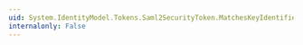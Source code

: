 ```yaml
---
uid: System.IdentityModel.Tokens.Saml2SecurityToken.MatchesKeyIdentifierClause(System.IdentityModel.Tokens.SecurityKeyIdentifierClause)
internalonly: False
---
```

